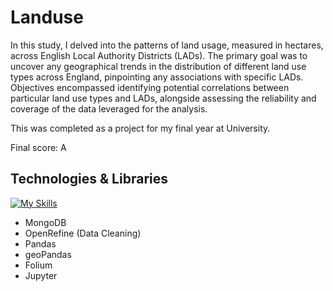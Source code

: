 # Landuse
In this study, I delved into the patterns of land usage, measured in hectares, across English Local Authority Districts (LADs). The primary goal was to uncover any geographical trends in the distribution of different land use types across England, pinpointing any associations with specific LADs. Objectives encompassed identifying potential correlations between particular land use types and LADs, alongside assessing the reliability and coverage of the data leveraged for the analysis.<br>

This was completed as a project for my final year at University.

Final score: A

## Technologies & Libraries
[![My Skills](https://skillicons.dev/icons?i=python)](https://skillicons.dev)
- MongoDB
- OpenRefine (Data Cleaning)
- Pandas
- geoPandas
- Folium
- Jupyter
